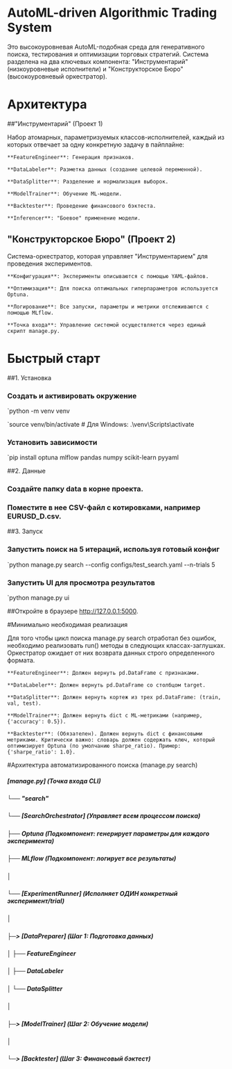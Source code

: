 # AutoML-driven Algorithmic Trading System

Это высокоуровневая AutoML-подобная среда для генеративного поиска, тестирования и оптимизации торговых стратегий. Система разделена на два ключевых компонента: "Инструментарий" (низкоуровневые исполнители) и "Конструкторское Бюро" (высокоуровневый оркестратор).

# Архитектура
##"Инструментарий" (Проект 1)

Набор атомарных, параметризуемых классов-исполнителей, каждый из которых отвечает за одну конкретную задачу в пайплайне:

    **FeatureEngineer**: Генерация признаков.

    **DataLabeler**: Разметка данных (создание целевой переменной).

    **DataSplitter**: Разделение и нормализация выборок.

    **ModelTrainer**: Обучение ML-модели.

    **Backtester**: Проведение финансового бэктеста.

    **Inferencer**: "Боевое" применение модели.
    

## "Конструкторское Бюро" (Проект 2)

Система-оркестратор, которая управляет "Инструментарием" для проведения экспериментов.

    **Конфигурация**: Эксперименты описываются с помощью YAML-файлов.

    **Оптимизация**: Для поиска оптимальных гиперпараметров используется Optuna.

    **Логирование**: Все запуски, параметры и метрики отслеживаются с помощью MLflow.

    **Точка входа**: Управление системой осуществляется через единый скрипт manage.py.
    

# Быстрый старт
##1. Установка
   
### Создать и активировать окружение

`python -m venv venv

`source venv/bin/activate  # Для Windows: .\venv\Scripts\activate

### Установить зависимости

`pip install optuna mlflow pandas numpy scikit-learn pyyaml

##2. Данные

###    Создайте папку data в корне проекта.

###    Поместите в нее CSV-файл с котировками, например EURUSD_D.csv.

##3. Запуск
    
### Запустить поиск на 5 итераций, используя готовый конфиг

`python manage.py search --config configs/test_search.yaml --n-trials 5

### Запустить UI для просмотра результатов

`python manage.py ui

##Откройте в браузере http://127.0.0.1:5000.


#Минимально необходимая реализация

Для того чтобы цикл поиска manage.py search отработал без ошибок, необходимо реализовать run() методы в следующих классах-заглушках. Оркестратор ожидает от них возврата данных строго определенного формата.

    **FeatureEngineer**: Должен вернуть pd.DataFrame с признаками.

    **DataLabeler**: Должен вернуть pd.DataFrame со столбцом target.

    **DataSplitter**: Должен вернуть кортеж из трех pd.DataFrame: (train, val, test).

    **ModelTrainer**: Должен вернуть dict с ML-метриками (например, {'accuracy': 0.5}).

    **Backtester**: (Обязателен). Должен вернуть dict с финансовыми метриками. Критически важно: словарь должен содержать ключ, который оптимизирует Optuna (по умолчанию sharpe_ratio). Пример: {'sharpe_ratio': 1.0}.

#Архитектура автоматизированного поиска (manage.py search)

##### [manage.py] (Точка входа CLI)
##### └── "search"
#####     └── [SearchOrchestrator] (Управляет всем процессом поиска)
#####         ├── Optuna           (Подкомпонент: генерирует параметры для каждого эксперимента)
#####         ├── MLflow           (Подкомпонент: логирует все результаты)
#####         │
#####         └── [ExperimentRunner] (Исполняет ОДИН конкретный эксперимент/trial)
#####             │
#####             ├─> [DataPreparer]   (Шаг 1: Подготовка данных)
#####             │    ├── FeatureEngineer
#####             │    ├── DataLabeler
#####             │    └── DataSplitter
#####             │
#####             ├─> [ModelTrainer]   (Шаг 2: Обучение модели)
#####             │
#####             └─> [Backtester]     (Шаг 3: Финансовый бэктест)
